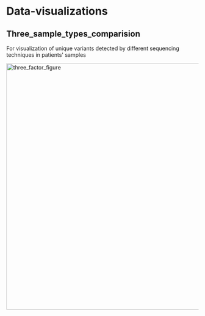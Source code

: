 # Data-visualizations

## Three_sample_types_comparision
For visualization of unique variants detected by different sequencing techniques in patients' samples 

<img width="912" height="646" alt="three_factor_figure" src="https://github.com/user-attachments/assets/526742e3-2f1a-4ff3-8195-4cfb02590853" />
